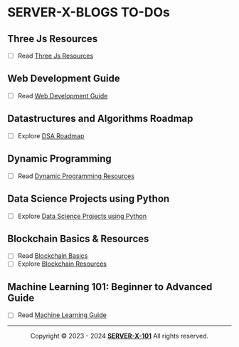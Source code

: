 # SERVER-X-BLOGS TO-DOs

## Three Js Resources
- [ ] Read [Three Js Resources](https://github.com/SERVER-X-101/SERVER-X-BLOGS/blob/main/Three-Js-Resources/README.md)

## Web Development Guide
- [ ] Read [Web Development Guide](https://github.com/SERVER-X-101/SERVER-X-BLOGS/blob/main/Web-Dev-Guide/README.md)

## Datastructures and Algorithms Roadmap
- [ ] Explore [DSA Roadmap](https://github.com/SERVER-X-101/DSA-BASIC-TO-ADVANCED)

## Dynamic Programming
- [ ] Read [Dynamic Programming Resources](https://github.com/SERVER-X-101/SERVER-X-BLOGS/blob/main/Dynamic-Programming/Dynamic-Programming-Resources.md)

## Data Science Projects using Python
- [ ] Explore [Data Science Projects using Python](https://github.com/SERVER-X-101/SERVER-X-BLOGS/blob/main/Data-Science/Datascience.md)

## Blockchain Basics & Resources
- [ ] Read [Blockchain Basics](https://github.com/SERVER-X-101/SERVER-X-BLOGS/blob/main/Blockchain/Blockchain-Basics.md)
- [ ] Explore [Blockchain Resources](https://github.com/SERVER-X-101/SERVER-X-BLOGS/blob/main/Blockchain/Blockchain-Resources.md)

## Machine Learning 101: Beginner to Advanced Guide
- [ ] Read [Machine Learning Guide](https://github.com/SERVER-X-101/SERVER-X-BLOGS/blob/main/Machine-Learning/Machine-Learning-Introduction.md)

---

<p align="center">
  Copyright © 2023 - 2024 <b><a href="https://github.com/SERVER-X-101">SERVER-X-101</a></b> All rights reserved. <br/>
</p>

<!-- -->
<!-- -->
<!-- -->
